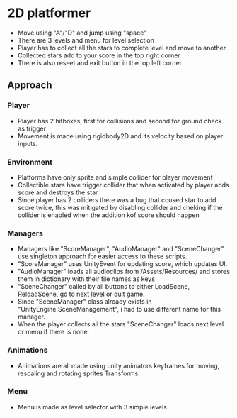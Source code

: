 # 2D platformer
- Move using "A"/"D" and jump using "space"
- There are 3 levels and menu for level selection
- Player has to collect all the stars to complete level and move to another.
- Collected stars add to your score in the top right corner
- There is also reseet and exit button in the top left corner

## Approach

### Player
- Player has 2 hitboxes, first for collisions and second for ground check as trigger
- Movement is made using rigidbody2D and its velocity based on player inputs.

### Environment
- Platforms have only sprite and simple collider for player movement
- Collectible stars have trigger collider that when activated by player adds score and destroys the star
-  Since player has 2 colliders there was a bug that coused star to add score twice, this was mitigated by disabling collider and cheking if the collider is enabled when the addition kof score should happen

### Managers
- Managers like "ScoreManager", "AudioManager" and "SceneChanger" use singleton approach for easier access to these scripts.
 - "ScoreManager" uses UnityEvent for updating score, which updates UI.
 - "AudioManager" loads all audioclips from /Assets/Resources/ and stores them in dictionary with their file names as keys
 - "SceneChanger" called by all buttons to either LoadScene, ReloadScene, go to next level or quit game.
  - Since "SceneManager" class already exists in "UnityEngine.SceneManagement", i had to use different name for this manager.
  - When the player collects all the stars "SceneChanger" loads next level or menu if there is none.

### Animations
- Animations are all made using unity animators keyframes for moving, rescaling and rotating sprites Transforms.

### Menu
- Menu is made as level selector with 3 simple levels.
